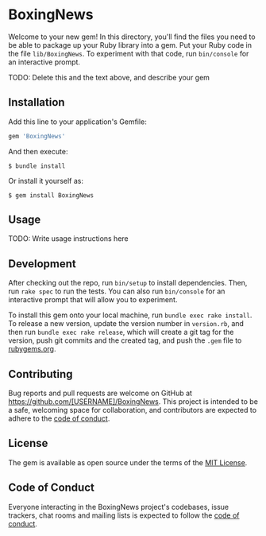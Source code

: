 # BoxingNews

Welcome to your new gem! In this directory, you'll find the files you need to be able to package up your Ruby library into a gem. Put your Ruby code in the file `lib/BoxingNews`. To experiment with that code, run `bin/console` for an interactive prompt.

TODO: Delete this and the text above, and describe your gem

## Installation

Add this line to your application's Gemfile:

```ruby
gem 'BoxingNews'
```

And then execute:

    $ bundle install

Or install it yourself as:

    $ gem install BoxingNews

## Usage

TODO: Write usage instructions here

## Development

After checking out the repo, run `bin/setup` to install dependencies. Then, run `rake spec` to run the tests. You can also run `bin/console` for an interactive prompt that will allow you to experiment.

To install this gem onto your local machine, run `bundle exec rake install`. To release a new version, update the version number in `version.rb`, and then run `bundle exec rake release`, which will create a git tag for the version, push git commits and the created tag, and push the `.gem` file to [rubygems.org](https://rubygems.org).

## Contributing

Bug reports and pull requests are welcome on GitHub at https://github.com/[USERNAME]/BoxingNews. This project is intended to be a safe, welcoming space for collaboration, and contributors are expected to adhere to the [code of conduct](https://github.com/[USERNAME]/BoxingNews/blob/master/CODE_OF_CONDUCT.md).

## License

The gem is available as open source under the terms of the [MIT License](https://opensource.org/licenses/MIT).

## Code of Conduct

Everyone interacting in the BoxingNews project's codebases, issue trackers, chat rooms and mailing lists is expected to follow the [code of conduct](https://github.com/[USERNAME]/BoxingNews/blob/master/CODE_OF_CONDUCT.md).

